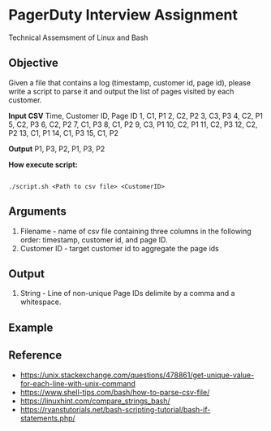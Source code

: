 # PagerDuty Interview Assignment

Technical Assemsment of Linux and Bash

## Objective

Given a file that contains a log (timestamp, customer id, page id), please write a script to parse it and output the list of pages visited by each customer.

**Input CSV**
Time, Customer ID, Page ID
1, C1, P1
2, C2, P2
3, C3, P3
4, C2, P1
5, C2, P3
6, C2, P2
7, C1, P3
8, C1, P2
9, C3, P1
10, C2, P1
11, C2, P3
12, C2, P2
13, C1, P1
14, C1, P3
15, C1, P2

**Output**
P1, P3, P2, P1, P3, P2

**How execute script:**
<pre><code>
./script.sh &ltPath to csv file&gt &ltCustomerID&gt
</code></pre>

## Arguments

1. Filename - name of csv file containing three columns in the following order: timestamp, customer id, and page ID.
2. Customer ID - target customer id to aggregate the page ids

## Output

1. String - Line of non-unique Page IDs delimite by a comma and a whitespace.

## Example

## Reference

- <https://unix.stackexchange.com/questions/478861/get-unique-value-for-each-line-with-unix-command>
- <https://www.shell-tips.com/bash/how-to-parse-csv-file/>
- <https://linuxhint.com/compare_strings_bash/>
- <https://ryanstutorials.net/bash-scripting-tutorial/bash-if-statements.php/>

